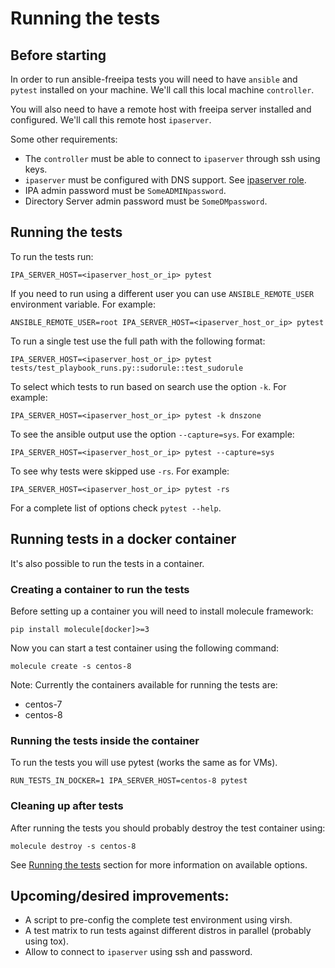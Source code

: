 # Running the tests

## Before starting

In order to run ansible-freeipa tests you will need to have `ansible` and `pytest` installed on your machine. We'll call this local machine `controller`.

You will also need to have a remote host with freeipa server installed and configured. We'll call this remote host `ipaserver`.

Some other requirements:

 * The `controller` must be able to connect to `ipaserver` through ssh using keys.
 * `ipaserver` must be configured with DNS support. See [ipaserver role](../roles/ipaserver/README.md).
 * IPA admin password must be `SomeADMINpassword`.
 * Directory Server admin password must be `SomeDMpassword`.


## Running the tests

To run the tests run:

```
IPA_SERVER_HOST=<ipaserver_host_or_ip> pytest
```

If you need to run using a different user you can use `ANSIBLE_REMOTE_USER`
environment variable. For example:

```
ANSIBLE_REMOTE_USER=root IPA_SERVER_HOST=<ipaserver_host_or_ip> pytest
```

To run a single test use the full path with the following format:

```
IPA_SERVER_HOST=<ipaserver_host_or_ip> pytest tests/test_playbook_runs.py::sudorule::test_sudorule
```

To select which tests to run based on search use the option `-k`. For example:

```
IPA_SERVER_HOST=<ipaserver_host_or_ip> pytest -k dnszone
```

To see the ansible output use the option `--capture=sys`. For example:

```
IPA_SERVER_HOST=<ipaserver_host_or_ip> pytest --capture=sys
```

To see why tests were skipped use `-rs`. For example:

```
IPA_SERVER_HOST=<ipaserver_host_or_ip> pytest -rs
```

For a complete list of options check `pytest --help`.


## Running tests in a docker container

It's also possible to run the tests in a container.

### Creating a container to run the tests

Before setting up a container you will need to install molecule framework:

```
pip install molecule[docker]>=3
```

Now you can start a test container using the following command:
```
molecule create -s centos-8
```

Note: Currently the containers available for running the tests are:
 * centos-7
 * centos-8

### Running the tests inside the container

To run the tests you will use pytest (works the same as for VMs).

```
RUN_TESTS_IN_DOCKER=1 IPA_SERVER_HOST=centos-8 pytest
```

### Cleaning up after tests

After running the tests you should probably destroy the test container using:

```
molecule destroy -s centos-8
```

See [Running the tests](#running-the-tests) section for more information on available options.

## Upcoming/desired improvements:

* A script to pre-config the complete test environment using virsh.
* A test matrix to run tests against different distros in parallel (probably using tox).
* Allow to connect to `ipaserver` using ssh and password.


